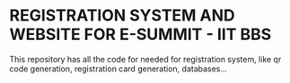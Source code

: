 # REGISTRATION SYSTEM AND WEBSITE FOR E-SUMMIT - IIT BBS

This repository has all the code for needed for registration system, like qr code generation, registration card generation, databases...